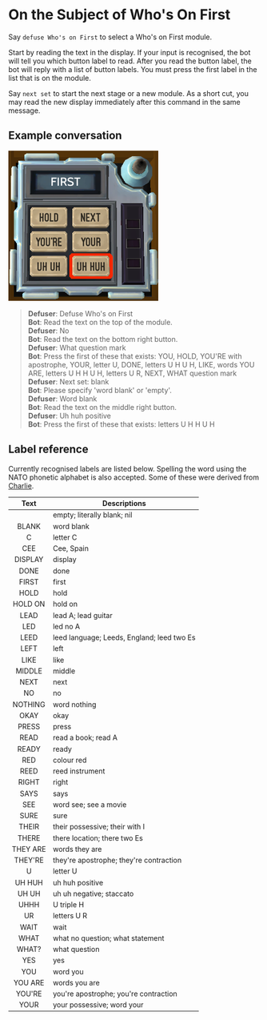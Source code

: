 # On the Subject of Who's On First

Say `defuse Who's on First` to select a Who's on First module.

Start by reading the text in the display. If your input is recognised, the bot will tell you which button label to read. After you read the button label, the bot will reply with a list of button labels. You must press the first label in the list that is on the module.

Say `next set` to start the next stage or a new module. As a short cut, you may read the new display immediately after this command in the same message.

## Example conversation

![Example Who's on First](images/examplewhosonfirst.png)

>**Defuser**: Defuse Who's on First\
>**Bot**: Read the text on the top of the module.\
>**Defuser**: No\
>**Bot**: Read the text on the bottom right button.\
>**Defuser**: What question mark\
>**Bot**: Press the first of these that exists: YOU, HOLD, YOU'RE with apostrophe, YOUR, letter U, DONE, letters U H U H, LIKE, words YOU ARE, letters U H H U H, letters U R, NEXT, WHAT question mark\
>**Defuser**: Next set: blank\
>**Bot**: Please specify 'word blank' or 'empty'.\
>**Defuser**: Word blank\
>**Bot**: Read the text on the middle right button.\
>**Defuser**: Uh huh positive\
>**Bot**: Press the first of these that exists: letters U H H U H

## Label reference

Currently recognised labels are listed below. Spelling the word using the NATO phonetic alphabet is also accepted. Some of these were derived from [Charlie](https://github.com/devanhurst/ktane_voice/).

|  Text  |Descriptions|
|:------:|---|
|        |empty; literally blank; nil|
|BLANK   |word blank|
|C       |letter C|
|CEE     |Cee, Spain|
|DISPLAY |display|
|DONE    |done|
|FIRST   |first|
|HOLD    |hold|
|HOLD ON |hold on|
|LEAD    |lead A; lead guitar|
|LED     |led no A|
|LEED    |leed language; Leeds, England; leed two Es|
|LEFT    |left|
|LIKE    |like|
|MIDDLE  |middle|
|NEXT    |next|
|NO      |no|
|NOTHING |word nothing|
|OKAY    |okay|
|PRESS   |press|
|READ    |read a book; read A|
|READY   |ready|
|RED     |colour red|
|REED    |reed instrument|
|RIGHT   |right|
|SAYS    |says|
|SEE     |word see; see a movie|
|SURE    |sure|
|THEIR   |their possessive; their with I|
|THERE   |there location; there two Es|
|THEY ARE|words they are|
|THEY'RE |they're apostrophe; they're contraction|
|U       |letter U|
|UH HUH  |uh huh positive|
|UH UH   |uh uh negative; staccato|
|UHHH    |U triple H|
|UR      |letters U R|
|WAIT    |wait|
|WHAT    |what no question; what statement|
|WHAT?   |what question|
|YES     |yes|
|YOU     |word you|
|YOU ARE |words you are|
|YOU'RE  |you're apostrophe; you're contraction|
|YOUR    |your possessive; word your|
